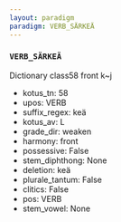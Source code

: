 ```yaml
---
layout: paradigm
paradigm: VERB_SÄRKEÄ
---
```

### ` VERB_SÄRKEÄ `

Dictionary class58 front k~j
* kotus_tn: 58
* upos: VERB
* suffix_regex: keä
* kotus_av: L
* grade_dir: weaken
* harmony: front
* possessive: False
* stem_diphthong: None
* deletion: keä
* plurale_tantum: False
* clitics: False
* pos: VERB
* stem_vowel: None
